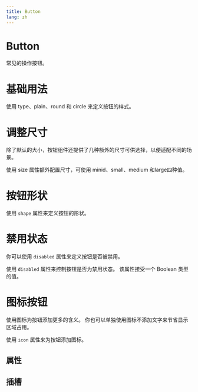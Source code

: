 ```yaml
---
title: Button
lang: zh
---
```


<script setup lang="ts">
  import props from "../../../example/button/description/zh-props.ts";
  import slots from "../../../example/button/description/zh-slots.ts";
</script>

# Button

常见的操作按钮。

# 基础用法

使用 type、plain、round 和 circle 来定义按钮的样式。

<demo src="../../../example/button/types.vue"></demo>

# 调整尺寸

除了默认的大小，按钮组件还提供了几种额外的尺寸可供选择，以便适配不同的场景。

使用 size 属性额外配置尺寸，可使用 minid、small、medium 和large四种值。

<demo src="../../../example/button/sizes.vue"></demo>



# 按钮形状
使用 ```shape``` 属性来定义按钮的形状。


<demo src="../../../example/button/shapes.vue"></demo>

# 禁用状态

你可以使用  ```disabled``` 属性来定义按钮是否被禁用。

使用 ```disabled``` 属性来控制按钮是否为禁用状态。 该属性接受一个 Boolean 类型的值。

<demo src="../../../example/button/disabled.vue"></demo>

# 图标按钮

使用图标为按钮添加更多的含义。 你也可以单独使用图标不添加文字来节省显示区域占用。

使用 ```icon``` 属性来为按钮添加图标。

<demo src="../../../example/button/icon.vue"></demo>

## 属性

<table-block type="propsZh" :data="props"></table-block>

## 插槽

<table-block type="slotsZh" :data="slots"></table-block>
